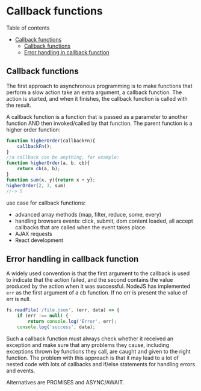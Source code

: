 # Callback functions
Table of contents
- [Callback functions](#callback-functions)
	- [Callback functions](#callback-functions-1)
	- [Error handling in callback function](#error-handling-in-callback-function)
## Callback functions
The first approach to asynchronous programming is to make functions that perform a slow action take an extra argument, a callback function. The action is started, and when it finishes, the callback function is called with the result.

A callback function is a function that is passed as a parameter to another function AND then invoked/called by that function. The parent function is a higher order function:
```js
function higherOrder(callbackFn){
	callbackFn();
}
//a callback can be anything, for example:
function higherOrder(a, b, cb){
	return cb(a, b);
}
function sum(x, y){return x + y};
higherOrder(2, 3, sum)
//-> 5
```
use case for callback functions:
- advanced array methods (map, filter, reduce, some, every)
- handling browsers events: click, submit, dom content loaded, all accept callbacks that are called when the event takes place.
- AJAX requests
- React development

## Error handling in callback function
A widely used convention is that the first argument to the callback is used to indicate that the action failed, and the second contains the value produced by the action when it was successful. NodeJS has implemented `err` as the first argument of a cb function. If no err is present the value of err is null.
```js	
fs.readFile('/file.json', (err, data) => {
	if (err !== null) {
		return console.log('Error', err);
	console.log('success', data);
```
Such a callback function must always check whether it received an exception and make sure that any problems they cause, including exceptions thrown by functions they call, are caught and given to the right function. The problem with this approach is that it may lead to a lot of nested code with lots of callbacks and if/else statements for handling errors and events.

Alternatives are PROMISES and ASYNC/AWAIT.
